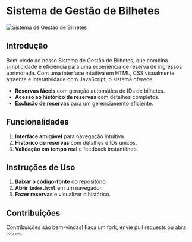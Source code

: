 
# Sistema de Gestão de Bilhetes
![Sistema de Gestão de Bilhetes](https://github.com/user-attachments/assets/4e21c2a4-1563-4590-ba16-6f0d7277911d)

## Introdução

Bem-vindo ao nosso Sistema de Gestão de Bilhetes, que combina simplicidade e eficiência para uma experiência de reserva de ingressos aprimorada. Com uma interface intuitiva em HTML, CSS visualmente atraente e interatividade com JavaScript, o sistema oferece:

- **Reservas fáceis** com geração automática de IDs de bilhetes.
- **Acesso ao histórico de reservas** com detalhes completos.
- **Exclusão de reservas** para um gerenciamento eficiente.

## Funcionalidades

1. **Interface amigável** para navegação intuitiva.
2. **Histórico de reservas** com detalhes e IDs únicos.
3. **Validação em tempo real** e feedback instantâneo.

## Instruções de Uso

1. **Baixar o código-fonte** do repositório.
2. **Abrir `index.html`** em um navegador.
3. **Fazer reservas** e visualizar o histórico.

## Contribuições

Contribuições são bem-vindas! Faça um fork, envie pull requests ou abra issues.
